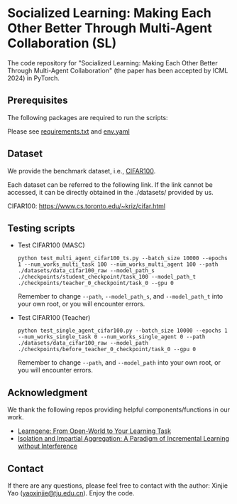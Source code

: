 # Socialized Learning: Making Each Other Better Through Multi-Agent Collaboration (SL)

The code repository for "Socialized Learning: Making Each Other Better Through Multi-Agent Collaboration" (the paper has been accepted by ICML 2024) in PyTorch.

## Prerequisites

The following packages are required to run the scripts:

Please see [requirements.txt](./requirements.txt) and [env.yaml](./env.yaml)

## Dataset
We provide the benchmark dataset, i.e., [CIFAR100](https://www.cs.utoronto.ca/~kriz/learning-features-2009-TR.pdf). 

Each dataset can be referred to the following link. If the link cannot be accessed, it can be directly obtained in the ./datasets/ provided by us.

CIFAR100: https://www.cs.toronto.edu/~kriz/cifar.html

## Testing scripts

- Test CIFAR100 (MASC)
  ```
  python test_multi_agent_cifar100_ts.py --batch_size 10000 --epochs 1 --num_works_multi_task 100 --num_works_multi_agent 100 --path ./datasets/data_cifar100_raw --model_path_s ./checkpoints/student_checkpoint/task_100 --model_path_t ./checkpoints/teacher_0_checkpoint/task_0 --gpu 0
  ```
  
  Remember to change `--path`, `--model_path_s`, and `--model_path_t` into your own root, or you will encounter errors.

- Test CIFAR100 (Teacher)
  ```
  python test_single_agent_cifar100.py --batch_size 10000 --epochs 1 --num_works_single_task 0 --num_works_single_agent 0 --path ./datasets/data_cifar100_raw --model_path ./checkpoints/before_teacher_0_checkpoint/task_0 --gpu 0
  ```
  Remember to change `--path`, and `--model_path` into your own root, or you will encounter errors.

## Acknowledgment
We thank the following repos providing helpful components/functions in our work.

- [Learngene: From Open-World to Your Learning Task](https://github.com/BruceQFWang/learngene)
- [Isolation and Impartial Aggregation: A Paradigm of Incremental Learning without Interference](https://github.com/iamwangyabin/ESN?utm_source=catalyzex.com)

## Contact 
If there are any questions, please feel free to contact with the author:  Xinjie Yao (yaoxinjie@tju.edu.cn). Enjoy the code.
